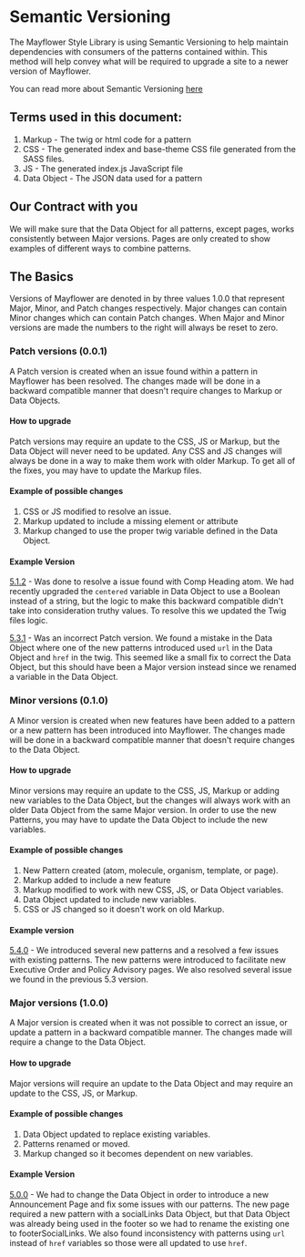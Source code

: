 # Semantic Versioning

The Mayflower Style Library is using Semantic Versioning to help maintain dependencies with consumers of the patterns contained within.  This method will help convey what will be required to upgrade a site to a newer version of Mayflower.

You can read more about Semantic Versioning [here](http://semver.org/)

## Terms used in this document:
1. Markup - The twig or html code for a pattern
2. CSS - The generated index and base-theme CSS file generated from the SASS files.
3. JS - The generated index.js JavaScript file
4. Data Object - The JSON data used for a pattern


## Our Contract with you
We will make sure that the Data Object for all patterns, except pages, works consistently between Major versions.  Pages are only created to show examples of different ways to combine patterns.


## The Basics
Versions of Mayflower are denoted in by three values 1.0.0 that represent Major, Minor, and Patch changes respectively.  Major changes can contain Minor changes which can contain Patch changes.  When Major and Minor versions are made the numbers to the right will always be reset to zero.

### Patch versions (0.0.1) 
A Patch version is created when an issue found within a pattern in Mayflower has been resolved.  The changes made will be done in a backward compatible manner that doesn't require changes to Markup or Data Objects.

#### How to upgrade
Patch versions may require an update to the CSS, JS or Markup, but the Data Object will never need to be updated.  Any CSS and JS changes will always be done in a way to make them work with older Markup. To get all of the fixes, you may have to update the Markup files.

#### Example of possible changes

1. CSS or JS modified to resolve an issue.
2. Markup updated to include a missing element or attribute
3. Markup changed to use the proper twig variable defined in the Data Object.

#### Example Version
[5.1.2](https://github.com/massgov/mayflower/pull/475/files) - Was done to resolve a issue found with Comp Heading atom.  We had recently upgraded the `centered` variable in Data Object to use a Boolean instead of a string, but the logic to make this backward compatible didn't take into consideration truthy values.  To resolve this we updated the Twig files logic.

[5.3.1](https://github.com/massgov/mayflower/pull/497) - Was an incorrect Patch version.  We found a mistake in the Data Object where one of the new patterns introduced used `url` in the Data Object and `href` in the twig.  This seemed like a small fix to correct the Data Object, but this should have been a Major version instead since we renamed a variable in the Data Object.  



### Minor versions (0.1.0)
A Minor version is created when new features have been added to a pattern or a new pattern has been introduced into Mayflower.  The changes made will be done in a backward compatible manner that doesn't require changes to the Data Object.

#### How to upgrade
Minor versions may require an update to the CSS, JS, Markup or adding new variables to the Data Object, but the changes will always work with an older Data Object from the same Major version.  In order to use the new Patterns, you may have to update the Data Object to include the new variables.

#### Example of possible changes

1. New Pattern created (atom, molecule, organism, template, or page).
2. Markup added to include a new feature
3. Markup modified to work with new CSS, JS, or Data Object variables.
4. Data Object updated to include new variables.
5. CSS or JS changed so it doesn't work on old Markup.

#### Example version
[5.4.0](https://github.com/massgov/mayflower/pull/507) - We introduced several new patterns and a resolved a few issues with existing patterns.  The new patterns were introduced to facilitate new Executive Order and Policy Advisory pages.  We also resolved several issue we found in the previous 5.3 version.



### Major versions (1.0.0)
A Major version is created when it was not possible to correct an issue, or update a pattern in a backward compatible manner.  The changes made will require a change to the Data Object.

#### How to upgrade
Major versions will require an update to the Data Object and may require an update to the CSS, JS, or Markup.

#### Example of possible changes

1. Data Object updated to replace existing variables.
2. Patterns renamed or moved.
3. Markup changed so it becomes dependent on new variables.

#### Example Version
[5.0.0](https://github.com/massgov/mayflower/pull/436) - We had to change the Data Object in order to introduce a new Announcement Page and fix some issues with our patterns.  The new page required a new pattern with a socialLinks Data Object, but that Data Object was already being used in the footer so we had to rename the existing one to footerSocialLinks.  We also found inconsistency with patterns using `url` instead of `href` variables so those were all updated to use `href`.  
